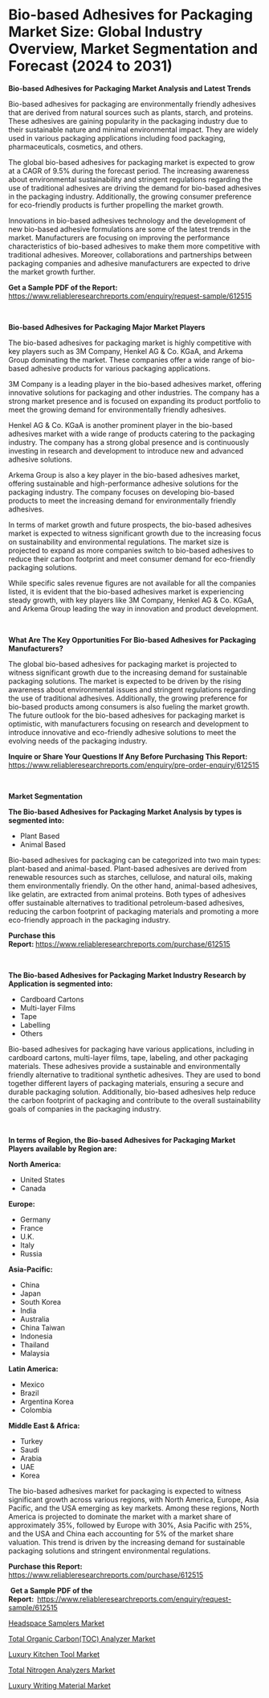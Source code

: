 <p><h1>Bio-based Adhesives for Packaging Market Size: Global Industry Overview, Market Segmentation and Forecast (2024 to 2031)</h1></p><p><strong>Bio-based Adhesives for Packaging Market Analysis and Latest Trends</strong></p>
<p><p>Bio-based adhesives for packaging are environmentally friendly adhesives that are derived from natural sources such as plants, starch, and proteins. These adhesives are gaining popularity in the packaging industry due to their sustainable nature and minimal environmental impact. They are widely used in various packaging applications including food packaging, pharmaceuticals, cosmetics, and others.</p><p>The global bio-based adhesives for packaging market is expected to grow at a CAGR of 9.5% during the forecast period. The increasing awareness about environmental sustainability and stringent regulations regarding the use of traditional adhesives are driving the demand for bio-based adhesives in the packaging industry. Additionally, the growing consumer preference for eco-friendly products is further propelling the market growth.</p><p>Innovations in bio-based adhesives technology and the development of new bio-based adhesive formulations are some of the latest trends in the market. Manufacturers are focusing on improving the performance characteristics of bio-based adhesives to make them more competitive with traditional adhesives. Moreover, collaborations and partnerships between packaging companies and adhesive manufacturers are expected to drive the market growth further.</p></p>
<p><strong>Get a Sample PDF of the Report:&nbsp;</strong> <a href="https://www.reliableresearchreports.com/enquiry/request-sample/612515">https://www.reliableresearchreports.com/enquiry/request-sample/612515</a></p>
<p>&nbsp;</p>
<p><strong>Bio-based Adhesives for Packaging Major Market Players</strong></p>
<p><p>The bio-based adhesives for packaging market is highly competitive with key players such as 3M Company, Henkel AG & Co. KGaA, and Arkema Group dominating the market. These companies offer a wide range of bio-based adhesive products for various packaging applications.</p><p>3M Company is a leading player in the bio-based adhesives market, offering innovative solutions for packaging and other industries. The company has a strong market presence and is focused on expanding its product portfolio to meet the growing demand for environmentally friendly adhesives.</p><p>Henkel AG & Co. KGaA is another prominent player in the bio-based adhesives market with a wide range of products catering to the packaging industry. The company has a strong global presence and is continuously investing in research and development to introduce new and advanced adhesive solutions.</p><p>Arkema Group is also a key player in the bio-based adhesives market, offering sustainable and high-performance adhesive solutions for the packaging industry. The company focuses on developing bio-based products to meet the increasing demand for environmentally friendly adhesives.</p><p>In terms of market growth and future prospects, the bio-based adhesives market is expected to witness significant growth due to the increasing focus on sustainability and environmental regulations. The market size is projected to expand as more companies switch to bio-based adhesives to reduce their carbon footprint and meet consumer demand for eco-friendly packaging solutions.</p><p>While specific sales revenue figures are not available for all the companies listed, it is evident that the bio-based adhesives market is experiencing steady growth, with key players like 3M Company, Henkel AG & Co. KGaA, and Arkema Group leading the way in innovation and product development.</p></p>
<p>&nbsp;</p>
<p><strong>What Are The Key Opportunities For Bio-based Adhesives for Packaging Manufacturers?</strong></p>
<p><p>The global bio-based adhesives for packaging market is projected to witness significant growth due to the increasing demand for sustainable packaging solutions. The market is expected to be driven by the rising awareness about environmental issues and stringent regulations regarding the use of traditional adhesives. Additionally, the growing preference for bio-based products among consumers is also fueling the market growth. The future outlook for the bio-based adhesives for packaging market is optimistic, with manufacturers focusing on research and development to introduce innovative and eco-friendly adhesive solutions to meet the evolving needs of the packaging industry.</p></p>
<p><strong>Inquire or Share Your Questions If Any Before Purchasing This Report:</strong> <a href="https://www.reliableresearchreports.com/enquiry/pre-order-enquiry/612515">https://www.reliableresearchreports.com/enquiry/pre-order-enquiry/612515</a></p>
<p>&nbsp;</p>
<p><strong>Market Segmentation</strong></p>
<p><strong>The Bio-based Adhesives for Packaging Market Analysis by types is segmented into:</strong></p>
<p><ul><li>Plant Based</li><li>Animal Based</li></ul></p>
<p><p>Bio-based adhesives for packaging can be categorized into two main types: plant-based and animal-based. Plant-based adhesives are derived from renewable resources such as starches, cellulose, and natural oils, making them environmentally friendly. On the other hand, animal-based adhesives, like gelatin, are extracted from animal proteins. Both types of adhesives offer sustainable alternatives to traditional petroleum-based adhesives, reducing the carbon footprint of packaging materials and promoting a more eco-friendly approach in the packaging industry.</p></p>
<p><strong>Purchase this Report:&nbsp;</strong><a href="https://www.reliableresearchreports.com/purchase/612515">https://www.reliableresearchreports.com/purchase/612515</a></p>
<p>&nbsp;</p>
<p><strong>The Bio-based Adhesives for Packaging Market Industry Research by Application is segmented into:</strong></p>
<p><ul><li>Cardboard Cartons</li><li>Multi-layer Films</li><li>Tape</li><li>Labelling</li><li>Others</li></ul></p>
<p><p>Bio-based adhesives for packaging have various applications, including in cardboard cartons, multi-layer films, tape, labeling, and other packaging materials. These adhesives provide a sustainable and environmentally friendly alternative to traditional synthetic adhesives. They are used to bond together different layers of packaging materials, ensuring a secure and durable packaging solution. Additionally, bio-based adhesives help reduce the carbon footprint of packaging and contribute to the overall sustainability goals of companies in the packaging industry.</p></p>
<p>&nbsp;</p>
<p><strong>In terms of Region, the Bio-based Adhesives for Packaging Market Players available by Region are:</strong></p>
<p>
    <p> <strong> North America: </strong>
        <ul>
            <li>United States</li>
            <li>Canada</li>
        </ul>
        </p> 
    <p> <strong> Europe: </strong>
        <ul>
            <li>Germany</li>
            <li>France</li>
            <li>U.K.</li>
            <li>Italy</li>
            <li>Russia</li>
        </ul>
        </p> 
    <p> <strong> Asia-Pacific: </strong>
        <ul>
            <li>China</li>
            <li>Japan</li>
            <li>South Korea</li>
            <li>India</li>
            <li>Australia</li>
            <li>China Taiwan</li>
            <li>Indonesia</li>
            <li>Thailand</li>
            <li>Malaysia</li>
        </ul>
        </p> 
    <p> <strong> Latin America: </strong>
        <ul>
            <li>Mexico</li>
            <li>Brazil</li>
            <li>Argentina Korea</li>
            <li>Colombia</li>
        </ul>
        </p> 
    <p> <strong> Middle East & Africa: </strong>
        <ul>
            <li>Turkey</li>
            <li>Saudi</li>
            <li>Arabia</li>
            <li>UAE</li>
            <li>Korea</li>
        </ul>
    </p>
    </p>
<p><p>The bio-based adhesives market for packaging is expected to witness significant growth across various regions, with North America, Europe, Asia Pacific, and the USA emerging as key markets. Among these regions, North America is projected to dominate the market with a market share of approximately 35%, followed by Europe with 30%, Asia Pacific with 25%, and the USA and China each accounting for 5% of the market share valuation. This trend is driven by the increasing demand for sustainable packaging solutions and stringent environmental regulations.</p></p>
<p><strong>Purchase this Report: </strong><a href="https://www.reliableresearchreports.com/purchase/612515">https://www.reliableresearchreports.com/purchase/612515</a></p>
<p>&nbsp;<strong>Get a Sample PDF of the Report:&nbsp;&nbsp;</strong><a href="https://www.reliableresearchreports.com/enquiry/request-sample/612515">https://www.reliableresearchreports.com/enquiry/request-sample/612515</a></p>
<p><strong></strong></p>
<p><p><a href="https://mire-aunt-385.notion.site/Headspace-Samplers-Market-Centers-on-Aspects-such-as-Market-Growth-Market-Share-Market-Opportunity-efb6ae870f284933ae2696d4d4835c9b">Headspace Samplers Market</a></p><p><a href="https://butternut-bug-553.notion.site/Global-Total-Organic-Carbon-TOC-Analyzer-Market-Size-and-Market-Trends-Insights-and-Projections-fr-a260e6c218954a95a8219f217084c659">Total Organic Carbon(TOC) Analyzer Market</a></p><p><a href="https://view.publitas.com/reportprime-1/luxury-kitchen-tool-market-size-growth-outlook-from-2024-to-2031-projecting-at-markets-trends-analysis-by-application-regional-outlook-and-revenue/">Luxury Kitchen Tool Market</a></p><p><a href="https://invited-way-688.notion.site/Total-Nitrogen-Analyzers-Market-Research-Report-Unlocks-Analysis-on-the-Market-Financial-Status-Mar-604c5e090bf244399f947887391b878c">Total Nitrogen Analyzers Market</a></p><p><a href="https://view.publitas.com/reportprime-1/luxury-writing-material-market-analysis-examines-its-scope-on-growth-opportunities-and-forecasted-trends-spanning-from-2024-to-2031/">Luxury Writing Material Market</a></p></p>